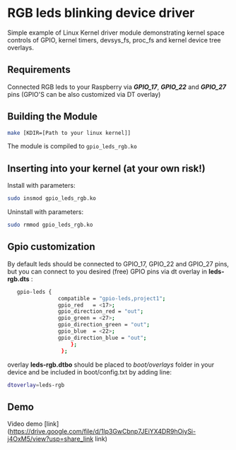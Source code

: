 ﻿# RGB leds blinking device driver
Simple example of Linux Kernel driver module demonstrating kernel space controls of GPIO, kernel timers, devsys_fs, proc_fs and kernel device tree overlays.

## Requirements
Connected RGB leds to your Raspberry via ***GPIO_17***, ***GPIO_22*** and ***GPIO_27*** pins (GPIO'S can be also customized via DT overlay) 
## Building the Module
```sh
make [KDIR=[Path to your linux kernel]]
```
The module is compiled to `gpio_leds_rgb.ko`

## Inserting into your kernel (at your own risk!)
Install with parameters:
```sh
sudo insmod gpio_leds_rgb.ko
```
Uninstall with parameters:
```sh
sudo rmmod gpio_leds_rgb.ko
```
## Gpio customization
By default leds should be connected to GPIO_17, GPIO_22 and GPIO_27 pins, but you can connect to you desired (free) GPIO pins via dt overlay in **leds-rgb.dts** :
```sh
   gpio-leds {
               	compatible = "gpio-leds,project1";
				gpio_red   = <17>;
				gpio_direction_red = "out";
				gpio_green = <27>;
				gpio_direction_green = "out";
				gpio_blue  = <22>;
				gpio_direction_blue = "out";	
        			};
			     };
```
overlay **leds-rgb.dtbo** should be placed to *boot/overlays* folder in your device and be included in boot/config.txt by adding line:
```sh
dtoverlay=leds-rgb
```
## Demo
Video demo [link](https://drive.google.com/file/d/1lp3GwCbnp7JEiYX4DR9hOiySi-j4OxM5/view?usp=share_link link) 


